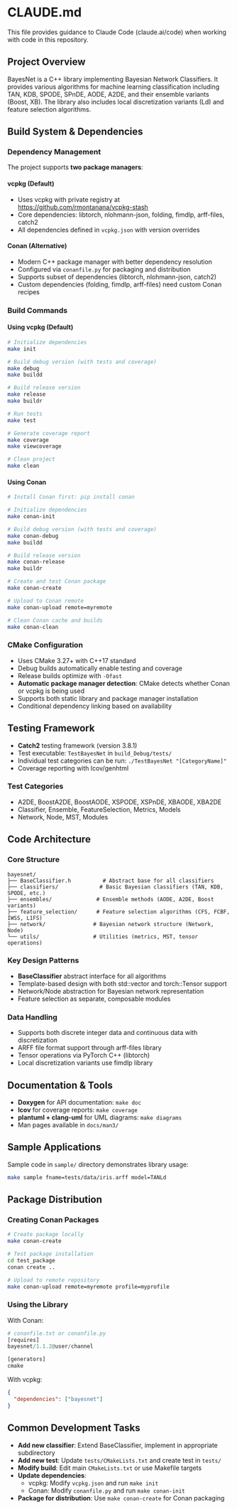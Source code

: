 # CLAUDE.md

This file provides guidance to Claude Code (claude.ai/code) when working with code in this repository.

## Project Overview

BayesNet is a C++ library implementing Bayesian Network Classifiers. It provides various algorithms for machine learning classification including TAN, KDB, SPODE, SPnDE, AODE, A2DE, and their ensemble variants (Boost, XB). The library also includes local discretization variants (Ld) and feature selection algorithms.

## Build System & Dependencies

### Dependency Management
The project supports **two package managers**:

#### vcpkg (Default)
- Uses vcpkg with private registry at https://github.com/rmontanana/vcpkg-stash
- Core dependencies: libtorch, nlohmann-json, folding, fimdlp, arff-files, catch2
- All dependencies defined in `vcpkg.json` with version overrides

#### Conan (Alternative)
- Modern C++ package manager with better dependency resolution
- Configured via `conanfile.py` for packaging and distribution
- Supports subset of dependencies (libtorch, nlohmann-json, catch2)
- Custom dependencies (folding, fimdlp, arff-files) need custom Conan recipes

### Build Commands

#### Using vcpkg (Default)
```bash
# Initialize dependencies
make init

# Build debug version (with tests and coverage)
make debug
make buildd

# Build release version  
make release
make buildr

# Run tests
make test

# Generate coverage report
make coverage
make viewcoverage

# Clean project
make clean
```

#### Using Conan
```bash
# Install Conan first: pip install conan

# Initialize dependencies
make conan-init

# Build debug version (with tests and coverage)
make conan-debug
make buildd

# Build release version
make conan-release
make buildr

# Create and test Conan package
make conan-create

# Upload to Conan remote
make conan-upload remote=myremote

# Clean Conan cache and builds
make conan-clean
```

### CMake Configuration
- Uses CMake 3.27+ with C++17 standard
- Debug builds automatically enable testing and coverage
- Release builds optimize with `-Ofast`
- **Automatic package manager detection**: CMake detects whether Conan or vcpkg is being used
- Supports both static library and package manager installation
- Conditional dependency linking based on availability

## Testing Framework

- **Catch2** testing framework (version 3.8.1)
- Test executable: `TestBayesNet` in `build_Debug/tests/`
- Individual test categories can be run: `./TestBayesNet "[CategoryName]"`
- Coverage reporting with lcov/genhtml

### Test Categories
- A2DE, BoostA2DE, BoostAODE, XSPODE, XSPnDE, XBAODE, XBA2DE
- Classifier, Ensemble, FeatureSelection, Metrics, Models
- Network, Node, MST, Modules

## Code Architecture

### Core Structure
```
bayesnet/
├── BaseClassifier.h          # Abstract base for all classifiers
├── classifiers/             # Basic Bayesian classifiers (TAN, KDB, SPODE, etc.)
├── ensembles/              # Ensemble methods (AODE, A2DE, Boost variants)
├── feature_selection/      # Feature selection algorithms (CFS, FCBF, IWSS, L1FS)
├── network/               # Bayesian network structure (Network, Node)
└── utils/                 # Utilities (metrics, MST, tensor operations)
```

### Key Design Patterns
- **BaseClassifier** abstract interface for all algorithms
- Template-based design with both std::vector and torch::Tensor support
- Network/Node abstraction for Bayesian network representation
- Feature selection as separate, composable modules

### Data Handling
- Supports both discrete integer data and continuous data with discretization
- ARFF file format support through arff-files library
- Tensor operations via PyTorch C++ (libtorch)
- Local discretization variants use fimdlp library

## Documentation & Tools

- **Doxygen** for API documentation: `make doc`
- **lcov** for coverage reports: `make coverage`
- **plantuml + clang-uml** for UML diagrams: `make diagrams`
- Man pages available in `docs/man3/`

## Sample Applications

Sample code in `sample/` directory demonstrates library usage:
```bash
make sample fname=tests/data/iris.arff model=TANLd
```

## Package Distribution

### Creating Conan Packages
```bash
# Create package locally
make conan-create

# Test package installation
cd test_package
conan create ..

# Upload to remote repository
make conan-upload remote=myremote profile=myprofile
```

### Using the Library
With Conan:
```python
# conanfile.txt or conanfile.py
[requires]
bayesnet/1.1.2@user/channel

[generators]
cmake
```

With vcpkg:
```json
{
  "dependencies": ["bayesnet"]
}
```

## Common Development Tasks

- **Add new classifier**: Extend BaseClassifier, implement in appropriate subdirectory
- **Add new test**: Update `tests/CMakeLists.txt` and create test in `tests/`
- **Modify build**: Edit main `CMakeLists.txt` or use Makefile targets
- **Update dependencies**: 
  - vcpkg: Modify `vcpkg.json` and run `make init`
  - Conan: Modify `conanfile.py` and run `make conan-init`
- **Package for distribution**: Use `make conan-create` for Conan packaging